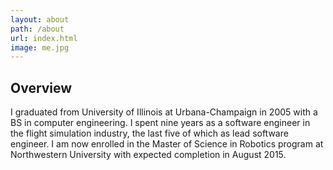 ```yaml
---
layout: about
path: /about
url: index.html
image: me.jpg
---
```


## Overview
I graduated from University of Illinois at Urbana-Champaign in 2005 with a BS in computer engineering.  I spent nine years as a software engineer in the flight simulation industry, the last five of which as lead software engineer.  I am now enrolled in the Master of Science in Robotics program at Northwestern University with expected completion in August 2015.
